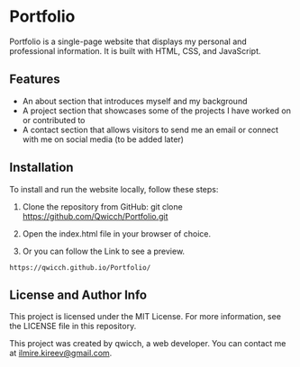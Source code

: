 # Portfolio

Portfolio is a single-page website that displays my personal and professional information. It is built with HTML, CSS, and JavaScript.

## Features

- An about section that introduces myself and my background
- A project section that showcases some of the projects I have worked on or contributed to
- A contact section that allows visitors to send me an email or connect with me on social media (to be added later)

## Installation

To install and run the website locally, follow these steps:

1. Clone the repository from GitHub:
git clone https://github.com/Qwicch/Portfolio.git
2. Open the index.html file in your browser of choice.

3. Or you can follow the Link to see a preview.

```
https://qwicch.github.io/Portfolio/
```

## License and Author Info

This project is licensed under the MIT License. For more information, see the LICENSE file in this repository.

This project was created by qwicch, a web developer. You can contact me at ilmire.kireev@gmail.com.
